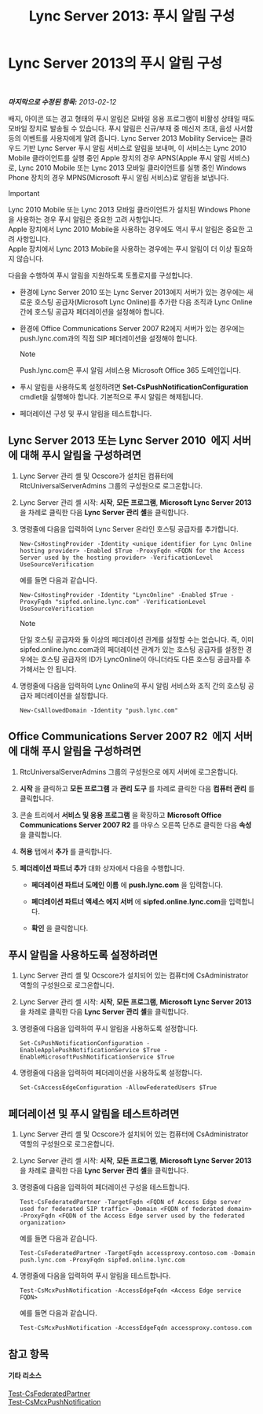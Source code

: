 ﻿---
title: 'Lync Server 2013: 푸시 알림 구성'
TOCTitle: 푸시 알림 구성
ms:assetid: d77f2c06-0fe6-45d5-8f08-808ab871b3e0
ms:mtpsurl: https://technet.microsoft.com/ko-kr/library/Hh690047(v=OCS.15)
ms:contentKeyID: 49305194
ms.date: 08/24/2015
mtps_version: v=OCS.15
ms.translationtype: HT
---

# Lync Server 2013의 푸시 알림 구성

 

_**마지막으로 수정된 항목:** 2013-02-12_

배지, 아이콘 또는 경고 형태의 푸시 알림은 모바일 응용 프로그램이 비활성 상태일 때도 모바일 장치로 발송될 수 있습니다. 푸시 알림은 신규/부재 중 메신저 초대, 음성 사서함 등의 이벤트를 사용자에게 알려 줍니다. Lync Server 2013 Mobility Service는 클라우드 기반 Lync Server 푸시 알림 서비스로 알림을 보내며, 이 서비스는 Lync 2010 Mobile 클라이언트를 실행 중인 Apple 장치의 경우 APNS(Apple 푸시 알림 서비스)로, Lync 2010 Mobile 또는 Lync 2013 모바일 클라이언트를 실행 중인 Windows Phone 장치의 경우 MPNS(Microsoft 푸시 알림 서비스)로 알림을 보냅니다.


> [!IMPORTANT]
> Lync 2010 Mobile 또는 Lync 2013 모바일 클라이언트가 설치된 Windows Phone을 사용하는 경우 푸시 알림은 중요한 고려 사항입니다.<BR>Apple 장치에서 Lync 2010 Mobile을 사용하는 경우에도 역시 푸시 알림은 중요한 고려 사항입니다.<BR>Apple 장치에서 Lync 2013 Mobile을 사용하는 경우에는 푸시 알림이 더 이상 필요하지 않습니다.



다음을 수행하여 푸시 알림을 지원하도록 토폴로지를 구성합니다.

  - 환경에 Lync Server 2010 또는 Lync Server 2013에지 서버가 있는 경우에는 새로운 호스팅 공급자(Microsoft Lync Online)를 추가한 다음 조직과 Lync Online 간에 호스팅 공급자 페더레이션을 설정해야 합니다.

  - 환경에 Office Communications Server 2007 R2에지 서버가 있는 경우에는 push.lync.com과의 직접 SIP 페더레이션을 설정해야 합니다.
    

    > [!NOTE]
    > Push.lync.com은 푸시 알림 서비스용 Microsoft Office 365 도메인입니다.



  - 푸시 알림을 사용하도록 설정하려면 **Set-CsPushNotificationConfiguration** cmdlet을 실행해야 합니다. 기본적으로 푸시 알림은 해제됩니다.

  - 페더레이션 구성 및 푸시 알림을 테스트합니다.

## Lync Server 2013 또는 Lync Server 2010  에지 서버에 대해 푸시 알림을 구성하려면

1.  Lync Server 관리 셸 및 Ocscore가 설치된 컴퓨터에 RtcUniversalServerAdmins 그룹의 구성원으로 로그온합니다.

2.  Lync Server 관리 셸 시작: **시작**, **모든 프로그램**, **Microsoft Lync Server 2013**을 차례로 클릭한 다음 **Lync Server 관리 셸**을 클릭합니다.

3.  명령줄에 다음을 입력하여 Lync Server 온라인 호스팅 공급자를 추가합니다.
    
        New-CsHostingProvider -Identity <unique identifier for Lync Online hosting provider> -Enabled $True -ProxyFqdn <FQDN for the Access Server used by the hosting provider> -VerificationLevel UseSourceVerification
    
    예를 들면 다음과 같습니다.
    
        New-CsHostingProvider -Identity "LyncOnline" -Enabled $True -ProxyFqdn "sipfed.online.lync.com" -VerificationLevel UseSourceVerification
    

    > [!NOTE]
    > 단일 호스팅 공급자와 둘 이상의 페더레이션 관계를 설정할 수는 없습니다. 즉, 이미 sipfed.online.lync.com과의 페더레이션 관계가 있는 호스팅 공급자를 설정한 경우에는 호스팅 공급자의 ID가 LyncOnline이 아니더라도 다른 호스팅 공급자를 추가해서는 안 됩니다.



4.  명령줄에 다음을 입력하여 Lync Online의 푸시 알림 서비스와 조직 간의 호스팅 공급자 페더레이션을 설정합니다.
    
        New-CsAllowedDomain -Identity "push.lync.com"

## Office Communications Server 2007 R2  에지 서버에 대해 푸시 알림을 구성하려면

1.  RtcUniversalServerAdmins 그룹의 구성원으로 에지 서버에 로그온합니다.

2.  **시작** 을 클릭하고 **모든 프로그램** 과 **관리 도구** 를 차례로 클릭한 다음 **컴퓨터 관리** 를 클릭합니다.

3.  콘솔 트리에서 **서비스 및 응용 프로그램** 을 확장하고 **Microsoft Office Communications Server 2007 R2** 를 마우스 오른쪽 단추로 클릭한 다음 **속성** 을 클릭합니다.

4.  **허용** 탭에서 **추가** 를 클릭합니다.

5.  **페더레이션 파트너 추가** 대화 상자에서 다음을 수행합니다.
    
      - **페더레이션 파트너 도메인 이름** 에 **push.lync.com** 을 입력합니다.
    
      - **페더레이션 파트너 액세스 에지 서버** 에 **sipfed.online.lync.com**을 입력합니다.
    
      - **확인** 을 클릭합니다.

## 푸시 알림을 사용하도록 설정하려면

1.  Lync Server 관리 셸 및 Ocscore가 설치되어 있는 컴퓨터에 CsAdministrator 역할의 구성원으로 로그온합니다.

2.  Lync Server 관리 셸 시작: **시작**, **모든 프로그램**, **Microsoft Lync Server 2013**을 차례로 클릭한 다음 **Lync Server 관리 셸**을 클릭합니다.

3.  명령줄에 다음을 입력하여 푸시 알림을 사용하도록 설정합니다.
    
        Set-CsPushNotificationConfiguration -EnableApplePushNotificationService $True -EnableMicrosoftPushNotificationService $True

4.  명령줄에 다음을 입력하여 페더레이션을 사용하도록 설정합니다.
    
        Set-CsAccessEdgeConfiguration -AllowFederatedUsers $True

## 페더레이션 및 푸시 알림을 테스트하려면

1.  Lync Server 관리 셸 및 Ocscore가 설치되어 있는 컴퓨터에 CsAdministrator 역할의 구성원으로 로그온합니다.

2.  Lync Server 관리 셸 시작: **시작**, **모든 프로그램**, **Microsoft Lync Server 2013**을 차례로 클릭한 다음 **Lync Server 관리 셸**을 클릭합니다.

3.  명령줄에 다음을 입력하여 페더레이션 구성을 테스트합니다.
    
        Test-CsFederatedPartner -TargetFqdn <FQDN of Access Edge server used for federated SIP traffic> -Domain <FQDN of federated domain> -ProxyFqdn <FQDN of the Access Edge server used by the federated organization>
    
    예를 들면 다음과 같습니다.
    
        Test-CsFederatedPartner -TargetFqdn accessproxy.contoso.com -Domain push.lync.com -ProxyFqdn sipfed.online.lync.com

4.  명령줄에 다음을 입력하여 푸시 알림을 테스트합니다.
    
        Test-CsMcxPushNotification -AccessEdgeFqdn <Access Edge service FQDN>
    
    예를 들면 다음과 같습니다.
    
        Test-CsMcxPushNotification -AccessEdgeFqdn accessproxy.contoso.com

## 참고 항목

#### 기타 리소스

[Test-CsFederatedPartner](test-csfederatedpartner.md)  
[Test-CsMcxPushNotification](test-csmcxpushnotification.md)

